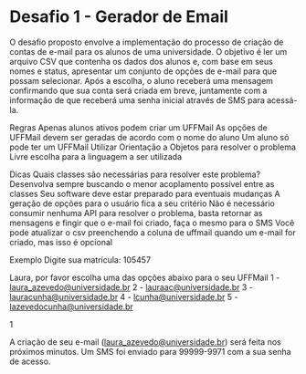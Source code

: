 # Desafio 1 - Gerador de Email

O desafio proposto envolve a implementação do processo de criação de contas de e-mail para os alunos de uma universidade. O objetivo é ler um arquivo CSV que contenha os dados dos alunos e, com base em seus nomes e status, apresentar um conjunto de opções de e-mail para que possam selecionar. Após a escolha, o aluno receberá uma mensagem confirmando que sua conta será criada em breve, juntamente com a informação de que receberá uma senha inicial através de SMS para acessá-la.

Regras
Apenas alunos ativos podem criar um UFFMail
As opções de UFFMail devem ser geradas de acordo com o nome do aluno
Um aluno só pode ter um UFFMail
Utilizar Orientação a Objetos para resolver o problema
Livre escolha para a linguagem a ser utilizada

Dicas
Quais classes são necessárias para resolver este problema?
Desenvolva sempre buscando o menor acoplamento possível entre as classes
Seu software deve estar preparado para eventuais mudanças
A geração de opções para o usuário fica a seu critério
Não é necessário consumir nenhuma API para resolver o problema, basta retornar as mensagens e fingir que o e-mail foi criado, faça o mesmo para o SMS
Você pode atualizar o csv preenchendo a coluna de uffmail quando um e-mail for criado, mas isso é opcional

Exemplo
Digite sua matrícula:
105457

Laura, por favor escolha uma das opções abaixo para o seu UFFMail
1 - laura_azevedo@universidade.br
2 - lauraac@universidade.br
3 - lauracunha@universidade.br
4 - lcunha@universidade.br
5 - lazevedocunha@universidade.br

1

A criação de seu e-mail (laura_azevedo@universidade.br) será feita nos próximos minutos.
Um SMS foi enviado para 99999-9971 com a sua senha de acesso.

